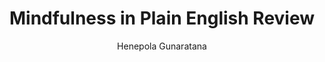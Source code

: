 ---
permalink: 	Books/MindfulnessInPlainEnglish
layout: 	review
title: 	"Mindfulness in Plain English Review"
author: 	"Henepola Gunaratana"
author_image: 	"Henepola Gunaratana.jpg"
author_bio: 	"Bhante Henepola Gunaratana is the founding abbot of the Bhavana Society. Born in rural Sri Lanka, he has been a monk since age 12 and took full ordination at age 20 in 1947. He came to the United States in 1968. Bhante G (as he is fondly called by his students) regularly leads retreats on vipassana, mindfulness, metta (Loving-friendliness), concentration, and other topics both at the Bhavana Society and elsewhere.

Bhante Gunaratana is an internationally recognized author and meditation teacher. Prior to coming to the United States, he spent five years doing in missionary work with the Harijanas (Untouchables) of India and ten years in Malaysia. He has taught in a number of settings, including American University of Washington DC where he served as Buddhist chaplain and the Buddhist Vihara of Washington DC, where he served as president."
author_bio_link: "/Authors/HenepolaGunaratana"
book_title: 	"Mindfulness in Plain English"
book_title_short: 	"Mindfulness in Plain English"
book_cover_image: 	"MindfulnessInPlainEnglish.jpg"
publish_date: 	November 1st 1996
number_of_pages: 	208
categories: 	[books]
first_blockquote: 	"The irony of it is that real peace comes only when you stop chasing it—another Catch-22."
second_blockquote: 	"Deeply buried in the mind, there lies a mechanism that accepts what the mind experiences as beautiful and pleasant and rejects those experiences that are perceived as ugly and painful. This mechanism gives rise to those states of mind that we are training ourselves to avoid-- things like greed, lust, hatred, aversion, and jealousy."
third_blockquote: 	"Learning to look at each second as if it were the first and only second in the universe is essential in vipassana meditation."
skill_level_score: 	50
approach_score: 	50
outlook_score: 	50
affiliation_score: 	75
skill_level: 	beginner advanced
approach: 	practical theoretical
outlook: 	secular spiritual
affiliation: 	sectarian
review_overview: 	["The best known work of Bhante G, as we will call him in this review, contains knowledge and practical instructions that will resonate with beginners and advanced practitioners alike. The book takes its time preparing a solid foundation for people who are not well versed in Mindfulness, its main subject, and ingrains a desire to be more present in you, the reader. Awareness in the present moment and the related subjects are well known today, but they were not 20 years ago and the author took it upon himself to help introduce the concepts; there's some added value in reading works considered pioneering.","Everyday situations are used as the base to lay out Buddhist teachings and a great deal of effort was put into transmitting the message that our lives can be better if we apply the right effort in the right practices. Read more about how this book is categorized next."]
skill_level_overview: 	["Mindfulness in Plain English first chapters should be mandatory reading for anyone interested in Mindfulness. Before giving indications on how to practice, the book takes its time to explain why you should do it in the first place. For beginners, this is excellent motivation because without having clear reasons for meditating, it will be difficult to establish a consistent practice","On the other hand, the instructions themselves are not meant for the faint hearted; they clearly indicate that you should start by sitting for periods of half an hour or longer, which might sound daunting to some. If you're looking for an easy step by step guide to meditation, this is not it."]
approach_overview: 	["With a little bit of both worlds, Mindfulness in Plain English works well both as a practical and as a theoretical guide. Apart from the theory we mentioned in the Skill Level section, there are entire chapters dedicated to discussing more of the foundation and debunking common myths about meditation.","Instructions themselves are straightforward and describe a whole picture of the practice, from what happens with your body while you meditate to what's going on inside your mind. Obstacles you might find along the way are discussed in detail and thus it is fairly easy to pick up this book weeks or months after putting it down in order to see how Bhante G recommends you overcome it."]
outlook_overview: 	["Although it might mainly be appealing to Buddhists, when writing this book the author made sure not to forget about secular practitioners. The last couple of chapters are dedicated to help common people meditate throughout the day regardless of how busy life can be in modern times.","Buddhist teachings are mentioned often and yes, the author is a monk, but mindfulness is treated here as a human condition so anyone regardless of beliefs will be able to relate to the theory and follow the instructions."]
affiliation_overview: 	["As you should expect from Bhante G, the contents of Mindfulness in Plain English are Buddhist in nature. Its main practice, Vipassana, is normally associated with Buddhism and throughout the first couple of reads you will feel how living the life of a monk has changed the life of its author forever. It's also worth mentioning at this point that <a href='/{{ baseurl }}/Authors/JonKabatZinn'>Jon Kabat-Zinn</a> called this book a 'Masterpiece' and he is a professor of Medicine at the University of Massachusetts Medical School."]
techniques: 	[mindfulness, vipassana, samatha, metta]
conclusion: 	["If you find yourself looking for a more broad approach that encompasses different practices, I encourage you to take a look at our review of <a href='/{{ baseurl }}/Books/TheMindIlluminated'>The Mind Illuminated</a> instead, and if you'd like to learn more about Buddha and his teachings, there's no better place to start than <a href='/{{ baseurl }}/TheHeartOfTheBuddhasTeaching'>The Heart of the Buddha's Teaching</a>"]
amazon_affiliate_link: 	
goodreads_link: 	"https://www.goodreads.com/book/show/64369.Mindfulness_in_Plain_English"
---